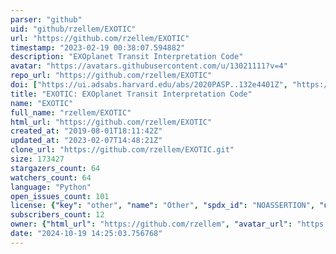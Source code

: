 ```yaml
---
parser: "github"
uid: "github/rzellem/EXOTIC"
url: "https://github.com/rzellem/EXOTIC"
timestamp: "2023-02-19 00:38:07.594882"
description: "EXOplanet Transit Interpretation Code"
avatar: "https://avatars.githubusercontent.com/u/13021111?v=4"
repo_url: "https://github.com/rzellem/EXOTIC"
doi: ["https://ui.adsabs.harvard.edu/abs/2020PASP..132e4401Z", "https://ui.adsabs.harvard.edu/abs/2023ascl.soft02009Z/abstract"]
title: "EXOTIC: EXOplanet Transit Interpretation Code"
name: "EXOTIC"
full_name: "rzellem/EXOTIC"
html_url: "https://github.com/rzellem/EXOTIC"
created_at: "2019-08-01T18:11:42Z"
updated_at: "2023-02-07T14:48:21Z"
clone_url: "https://github.com/rzellem/EXOTIC.git"
size: 173427
stargazers_count: 64
watchers_count: 64
language: "Python"
open_issues_count: 101
license: {"key": "other", "name": "Other", "spdx_id": "NOASSERTION", "url": null, "node_id": "MDc6TGljZW5zZTA="}
subscribers_count: 12
owner: {"html_url": "https://github.com/rzellem", "avatar_url": "https://avatars.githubusercontent.com/u/13021111?v=4", "login": "rzellem", "type": "User"}
date: "2024-10-19 14:25:03.756768"
---
```

